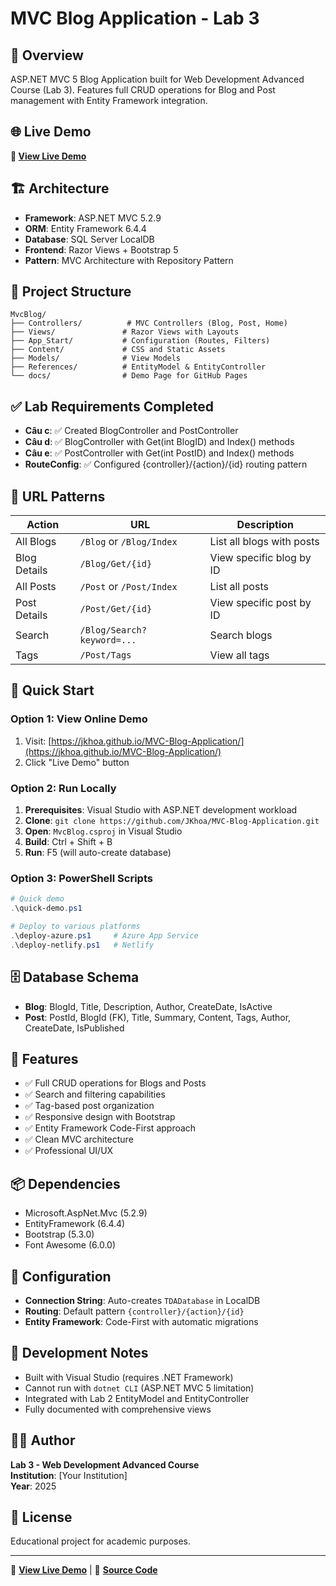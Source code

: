 # MVC Blog Application - Lab 3

## 🎯 Overview
ASP.NET MVC 5 Blog Application built for Web Development Advanced Course (Lab 3). Features full CRUD operations for Blog and Post management with Entity Framework integration.

## 🌐 Live Demo
**🚀 [View Live Demo](https://jkhoa.github.io/MVC-Blog-Application/)**

## 🏗️ Architecture
- **Framework**: ASP.NET MVC 5.2.9
- **ORM**: Entity Framework 6.4.4
- **Database**: SQL Server LocalDB
- **Frontend**: Razor Views + Bootstrap 5
- **Pattern**: MVC Architecture with Repository Pattern

## 📁 Project Structure
```
MvcBlog/
├── Controllers/          # MVC Controllers (Blog, Post, Home)
├── Views/               # Razor Views with Layouts
├── App_Start/           # Configuration (Routes, Filters)
├── Content/             # CSS and Static Assets
├── Models/              # View Models
├── References/          # EntityModel & EntityController
└── docs/                # Demo Page for GitHub Pages
```

## ✅ Lab Requirements Completed
- **Câu c**: ✅ Created BlogController and PostController
- **Câu d**: ✅ BlogController with Get(int BlogID) and Index() methods
- **Câu e**: ✅ PostController with Get(int PostID) and Index() methods
- **RouteConfig**: ✅ Configured {controller}/{action}/{id} routing pattern

## 🔗 URL Patterns
| Action | URL | Description |
|--------|-----|-------------|
| All Blogs | `/Blog` or `/Blog/Index` | List all blogs with posts |
| Blog Details | `/Blog/Get/{id}` | View specific blog by ID |
| All Posts | `/Post` or `/Post/Index` | List all posts |
| Post Details | `/Post/Get/{id}` | View specific post by ID |
| Search | `/Blog/Search?keyword=...` | Search blogs |
| Tags | `/Post/Tags` | View all tags |

## 🚀 Quick Start

### Option 1: View Online Demo
1. Visit: [https://jkhoa.github.io/MVC-Blog-Application/](https://jkhoa.github.io/MVC-Blog-Application/)
2. Click "Live Demo" button

### Option 2: Run Locally
1. **Prerequisites**: Visual Studio with ASP.NET development workload
2. **Clone**: `git clone https://github.com/JKhoa/MVC-Blog-Application.git`
3. **Open**: `MvcBlog.csproj` in Visual Studio
4. **Build**: Ctrl + Shift + B
5. **Run**: F5 (will auto-create database)

### Option 3: PowerShell Scripts
```powershell
# Quick demo
.\quick-demo.ps1

# Deploy to various platforms
.\deploy-azure.ps1     # Azure App Service
.\deploy-netlify.ps1   # Netlify
```

## 🗄️ Database Schema
- **Blog**: BlogId, Title, Description, Author, CreateDate, IsActive
- **Post**: PostId, BlogId (FK), Title, Summary, Content, Tags, Author, CreateDate, IsPublished

## 🎨 Features
- ✅ Full CRUD operations for Blogs and Posts
- ✅ Search and filtering capabilities
- ✅ Tag-based post organization
- ✅ Responsive design with Bootstrap
- ✅ Entity Framework Code-First approach
- ✅ Clean MVC architecture
- ✅ Professional UI/UX

## 📦 Dependencies
- Microsoft.AspNet.Mvc (5.2.9)
- EntityFramework (6.4.4)
- Bootstrap (5.3.0)
- Font Awesome (6.0.0)

## 🔧 Configuration
- **Connection String**: Auto-creates `TDADatabase` in LocalDB
- **Routing**: Default pattern `{controller}/{action}/{id}`
- **Entity Framework**: Code-First with automatic migrations

## 📝 Development Notes
- Built with Visual Studio (requires .NET Framework)
- Cannot run with `dotnet CLI` (ASP.NET MVC 5 limitation)
- Integrated with Lab 2 EntityModel and EntityController
- Fully documented with comprehensive views

## 👨‍💻 Author
**Lab 3 - Web Development Advanced Course**  
**Institution**: [Your Institution]  
**Year**: 2025

## 📄 License
Educational project for academic purposes.

---

🌟 **[View Live Demo](https://jkhoa.github.io/MVC-Blog-Application/)** | 📁 **[Source Code](https://github.com/JKhoa/MVC-Blog-Application)**
